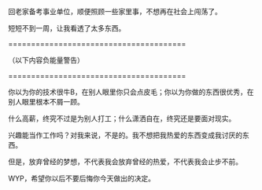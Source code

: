回老家备考事业单位，顺便照顾一些家里事，不想再在社会上闯荡了。

短短不到一周，让我看透了太多东西。

=======================================

（以下内容负能量警告）

=======================================

你以为你的技术很牛B，在别人眼里你只会点皮毛；你以为你做的东西很优秀，在别人眼里根本不屑一顾。

什么高薪，终究不过是为别人打工；什么潇洒自在，终究还是要面对现实。

兴趣能当作工作吗？对我来说，不是的。我不想把我热爱的东西变成我讨厌的东西。

但是，放弃曾经的梦想，不代表我会放弃曾经的热爱，不代表我会止步不前。

WYP，希望你以后不要后悔你今天做出的决定。
